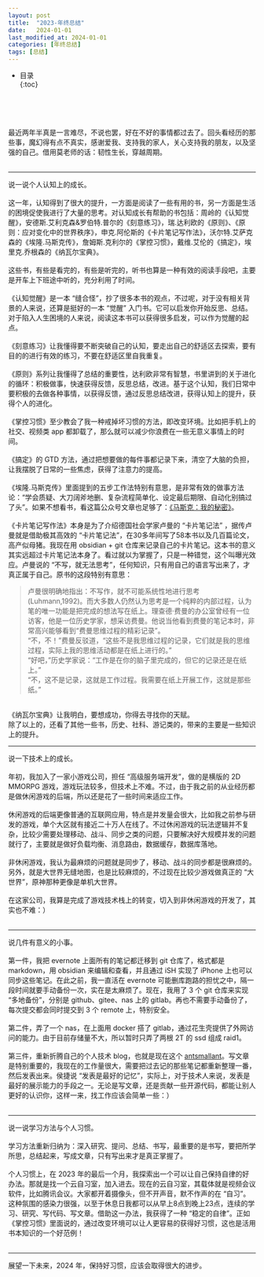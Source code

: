 ```yaml
---
layout: post
title:  "2023-年终总结"
date:   2024-01-01
last_modified_at: 2024-01-01
categories: [年终总结]
tags: [总结]
---
```


* 目录  
{:toc}

<br>
<br>
<br>

最近两年半真是一言难尽，不说也罢，好在不好的事情都过去了。回头看经历的那些事，魔幻得有点不真实，感谢爱我、支持我的家人，关心支持我的朋友，以及坚强的自己。借用莫老师的话：韧性生长，穿越周期。   
<br>

---

说一说个人认知上的成长。  
<br>
这一年，认知得到了很大的提升，一方面是阅读了一些有用的书，另一方面是生活的困境促使我进行了大量的思考。对认知成长有帮助的书包括：周岭的《认知觉醒》，安德斯.艾利克森&罗伯特.普尔的《刻意练习》，瑞.达利欧的《原则》、《原则：应对变化中的世界秩序》，申克.阿伦斯的《卡片笔记写作法》，沃尔特.艾萨克森的《埃隆.马斯克传》，詹姆斯.克利尔的《掌控习惯》，戴维.艾伦的《搞定》，埃里克.乔根森的《纳瓦尔宝典》。   
<br>
这些书，有些是看完的，有些是听完的，听书也算是一种有效的阅读手段吧，主要是开车上下班途中听的，充分利用了时间。
<br>   
《认知觉醒》是一本 “缝合怪”，抄了很多本书的观点，不过呢，对于没有相关背景的人来说，还算是挺好的一本 “觉醒” 入门书。它可以启发你开始反思、总结。对于陷入人生困境的人来说，阅读这本书可以获得很多启发，可以作为觉醒的起点。  
<br>
《刻意练习》让我懂得要不断突破自己的认知，要走出自己的舒适区去探索，要有目的的进行有效的练习，不要在舒适区里自我重复。  
<br>
《原则》系列让我懂得了总结的重要性，达利欧非常有智慧，书里讲到的关于进化的循环：积极做事，快速获得反馈，反思总结，改进。基于这个认知，我们日常中要积极的去做各种事情，以获得反馈，通过反思总结改进，获得认知上的提升，获得个人的进化。  
<br>
《掌控习惯》至少教会了我一种戒掉坏习惯的方法，即改变环境。比如把手机上的社交、视频类 app 都卸载了，那么就可以减少你浪费在一些无意义事情上的时间。  
<br>
《搞定》的 GTD 方法，通过把想要做的每件事都记录下来，清空了大脑的负担，让我摆脱了日常的一些焦虑，获得了注意力的提高。   
<br>
《埃隆.马斯克传》里面提到的五步工作法特别有意思，是非常有效的做事方法论：“学会质疑、大刀阔斧地删、复杂流程简单化、设定最后期限、自动化别搞过了头”。如果不想看书，看这篇公众号文章也足够了：[《马斯克：我的秘密》](https://mp.weixin.qq.com/s/tERiU5aUosfGHE4Drkl_Ew)。   
<br> 
《卡片笔记写作法》本身是为了介绍德国社会学家卢曼的 “卡片笔记法” ，据传卢曼就是借助极其高效的 “卡片笔记法”，在30多年间写了58本书以及几百篇论文，高产似母猪。我现在用 obsidian + git 仓库来记录自己的卡片笔记。这本书的意义其实远超过卡片笔记法本身了。看过就以为掌握了，只是一种错觉，这个叫曝光效应。卢曼说的 “不写，就无法思考”，任何知识，只有用自己的语言写出来了，才真正属于自己。原书的这段特别有意思：
>卢曼很明确地指出：不写作，就不可能系统性地进行思考(Luhmann,1992)。而大多数人仍然认为思考是一个纯粹的内部过程，认为笔的唯一功能是把完成的想法写在纸上。理查德·费曼的办公室曾经有一位访客，他是一位历史学家，想采访费曼。他说当他看到费曼的笔记本时，非常高兴能够看到“费曼思维过程的精彩记录”。  
>“不，不！”费曼反驳道，“这些不是我思维过程的记录，它们就是我的思维过程，实际上我的思维活动都是在纸上进行的。”  
>“好吧，”历史学家说：“工作是在你的脑子里完成的，但它的记录还是在纸上。”  
>“不，这不是记录，这就是工作过程。我需要在纸上开展工作，这就是那些纸。”  

<br>
《纳瓦尔宝典》让我明白，要想成功，你得去寻找你的天赋。   
<br>
除了以上的，还看了其他一些书，历史、社科、游记类的，带来的主要是一些知识上的提升。    
<br>     

---

说一下技术上的成长。 
<br>   
年初，我加入了一家小游戏公司，担任 “高级服务端开发”，做的是横版的 2D MMORPG 游戏，游戏玩法较多，但技术上不难。不过，由于我之前的从业经历都是做休闲游戏的后端，所以还是花了一些时间来适应工作。  
<br>
休闲游戏的后端更像普通的互联网应用，特点是并发量会很大，比如我之前参与研发的游戏，单个大区就有接近二十万人在线了。不过休闲游戏的玩法逻辑并不复杂，比较少需要处理移动、战斗、同步之类的问题，只要解决好大规模并发的问题就行了，主要就是做好负载均衡、消息路由，数据缓存，数据库落地。  
<br>
非休闲游戏，我认为最麻烦的问题就是同步了，移动、战斗的同步都是很麻烦的。另外，就是大世界无缝地图，也是比较麻烦的，不过现在比较少游戏做真正的 “大世界”，原神那种更像是单机大世界。   
<br>
在这家公司，我算是完成了游戏技术栈上的转变，切入到非休闲游戏的开发了，其实也不难：）  
<br>  

---
   
说几件有意义的小事。   
<br>
第一件，我把 evernote 上面所有的笔记都迁移到 git 仓库了，格式都是 markdown，用 obsidian 来编辑和查看，并且通过 iSH 实现了 iPhone 上也可以同步这些笔记。在此之前，我一直活在 evernote 可能删库跑路的担忧之中，隔一段时间就要手动备份一次，实在是太麻烦了。现在，我用了 3 个 git 仓库来实现 “多地备份”，分别是 github、gitee、nas 上的 gitlab。再也不需要手动备份了，每次提交都会同时提交到 3 个 remote 上，特别安全。   
<br>
第二件，弄了一个 nas，在上面用 docker 搭了 gitlab，通过花生壳提供了外网访问的能力。由于目前存储量不大，所以暂时只弄了两根 2T 的 ssd 组成 raid1。
<br>  
第三件，重新折腾自己的个人技术 blog，也就是现在这个 [antsmallant](https://blog.antsmallant.top/)。写文章是特别重要的，我现在的工作量很大，需要把过去记的那些笔记都重新整理一番，然后发表出来。侯捷说 “发表是最好的记忆”，实际上，对于技术人来说，发表是最好的展示能力的手段之一。无论是写文章，还是贡献一些开源代码，都能让别人更好的认识你，这样一来，找工作应该会简单一些：）   
<br>

---

说一说学习方法与个人习惯。    
<br>
学习方法重新归纳为：深入研究、提问、总结、书写，最重要的是书写，要把所学所思，总结起来，写成文章，只有写出来才是真正掌握了。   
<br>
个人习惯上，在 2023 年的最后一个月，我探索出一个可以让自己保持自律的好办法。那就是找一个云自习室，加入进去。现在的云自习室，其载体就是视频会议软件，比如腾讯会议。大家都开着摄像头，但不开声音，默不作声的在 “自习”。这种氛围的感染力很强，以至于休息日我都可以从早上8点到晚上23点，连续的学习、研究、写代码、写文章。借助这一办法，我获得了一种 “稳定的自律”。正如《掌控习惯》里面说的，通过改变环境可以让人更容易的获得好习惯，这也是活用书本知识的一个好范例！   
<br>

---

展望一下未来，2024 年，保持好习惯，应该会取得很大的进步。   
  
<br>
<br>
<br>